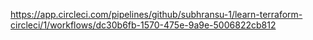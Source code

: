 https://app.circleci.com/pipelines/github/subhransu-1/learn-terraform-circleci/1/workflows/dc30b6fb-1570-475e-9a9e-5006822cb812
